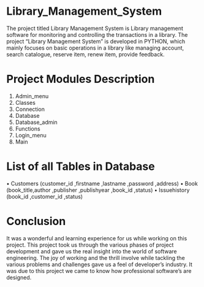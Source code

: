 # Library_Management_System
The project titled Library Management System is Library management software for monitoring and controlling the transactions in a library. The project “Library Management System” is developed in PYTHON, which mainly focuses on basic operations in a library like managing account, search catalogue, reserve item, renew item, provide feedback.

# Project Modules Description 
1.	Admin_menu
2.	Classes
3.	Connection
4.	Database
5.	Database_admin
6.	Functions
7.	Login_menu
8.	Main

# List of all Tables in Database
•	Customers (customer_id ,firstname ,lastname ,password ,address)
•	Book (book_title,author ,publisher ,publishyear ,book_id ,status)
•	Issuehistory (book_id ,customer_id ,status)

# Conclusion
It was a wonderful and learning experience for us while working on this project. This project took us through the various phases of project development and gave us the real insight into the world of software engineering. The joy of working and the thrill involve while tackling the various problems and challenges gave us a feel of developer’s industry. It was due to this project we came to know how professional software’s are designed.

